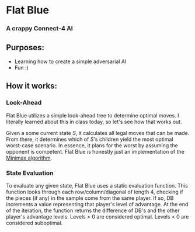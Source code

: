 # Flat Blue
### A crappy Connect-4 AI
## Purposes:
* Learning how to create a simple adversarial AI
* Fun :)

## How it works:
### Look-Ahead
Flat Blue utilizes a simple look-ahead tree to determine optimal moves. I literally learned about this in class today, so let's see how that works out.

Given a some current state _S_, it calculates all legal moves that can be made. From there, it determines which of _S_'s children yield the most optimal worst-case scenario. In essence, it plans for the worst by assuming the opponent is competent. Flat Blue is honestly just an implementation of the [Minimax algorithm](https://en.wikipedia.org/wiki/Minimax).

### State Evaluation
To evaluate any given state, Flat Blue uses a static evaluation function. This function looks through each row/column/diagonal of length 4, checking if the pieces (if any) in the sample come from the same player. If so, DB increments a value representing that player's level of advantage. At the end of the iteration, the function returns the difference of DB's and the other player's advantage levels. Levels > 0 are considered optimal. Levels < 0 are considered suboptimal.
